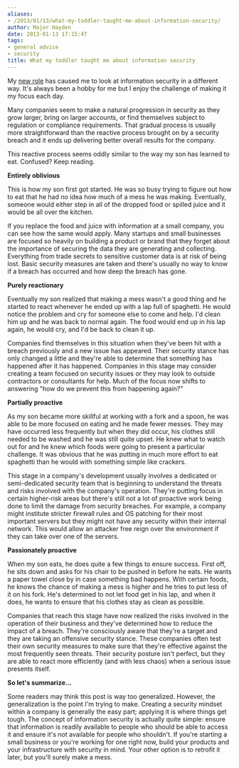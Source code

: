 ```yaml
---
aliases:
- /2013/01/13/what-my-toddler-taught-me-about-information-security/
author: Major Hayden
date: 2013-01-13 17:15:47
tags:
- general advice
- security
title: What my toddler taught me about information security
---
```


My [new role][1] has caused me to look at information security in a different way. It's always been a hobby for me but I enjoy the challenge of making it my focus each day.

Many companies seem to make a natural progression in security as they grow larger, bring on larger accounts, or find themselves subject to regulation or compliance requirements. That gradual process is usually more straightforward than the reactive process brought on by a security breach and it ends up delivering better overall results for the company.

This reactive process seems oddly similar to the way my son has learned to eat. Confused? Keep reading.

**Entirely oblivious**

This is how my son first got started. He was so busy trying to figure out how to eat that he had no idea how much of a mess he was making. Eventually, someone would either step in all of the dropped food or spilled juice and it would be all over the kitchen.

If you replace the food and juice with information at a small company, you can see how the same would apply. Many startups and small businesses are focused so heavily on building a product or brand that they forget about the importance of securing the data they are generating and collecting. Everything from trade secrets to sensitive customer data is at risk of being lost. Basic security measures are taken and there's usually no way to know if a breach has occurred and how deep the breach has gone.

**Purely reactionary**

Eventually my son realized that making a mess wasn't a good thing and he started to react whenever he ended up with a lap full of spaghetti. He would notice the problem and cry for someone else to come and help. I'd clean him up and he was back to normal again. The food would end up in his lap again, he would cry, and I'd be back to clean it up.

Companies find themselves in this situation when they've been hit with a breach previously and a new issue has appeared. Their security stance has only changed a little and they're able to determine that something has happened after it has happened. Companies in this stage may consider creating a team focused on security issues or they may look to outside contractors or consultants for help. Much of the focus now shifts to answering "how do we prevent this from happening again?"

**Partially proactive**

As my son became more skillful at working with a fork and a spoon, he was able to be more focused on eating and he made fewer messes. They may have occurred less frequently but when they did occur, his clothes still needed to be washed and he was still quite upset. He knew what to watch out for and he knew which foods were going to present a particular challenge. It was obvious that he was putting in much more effort to eat spaghetti than he would with something simple like crackers.

This stage in a company's development usually involves a dedicated or semi-dedicated security team that is beginning to understand the threats and risks involved with the company's operation. They're putting focus in certain higher-risk areas but there's still not a lot of proactive work being done to limit the damage from security breaches. For example, a company might institute stricter firewall rules and OS patching for their most important servers but they might not have any security within their internal network. This would allow an attacker free reign over the environment if they can take over one of the servers.

**Passionately proactive**

When my son eats, he does quite a few things to ensure success. First off, he sits down and asks for his chair to be pushed in before he eats. He wants a paper towel close by in case something bad happens. With certain foods, he knows the chance of making a mess is higher and he tries to put less of it on his fork. He's determined to not let food get in his lap, and when it does, he wants to ensure that his clothes stay as clean as possible.

Companies that reach this stage have now realized the risks involved in the operation of their business and they've determined how to reduce the impact of a breach. They're consciously aware that they're a target and they are taking an offensive security stance. These companies often test their own security measures to make sure that they're effective against the most frequently seen threats. Their security posture isn't perfect, but they are able to react more efficiently (and with less chaos) when a serious issue presents itself.

**So let's summarize&#8230;**

Some readers may think this post is way too generalized. However, the generalization is the point I'm trying to make. Creating a security mindset within a company is generally the easy part; applying it is where things get tough. The concept of information security is actually quite simple: ensure that information is readily available to people who should be able to access it and ensure it's not available for people who shouldn't. If you're starting a small business or you're working for one right now, build your products and your infrastructure with security in mind. Your other option is to retrofit it later, but you'll surely make a mess.

 [1]: /2012/11/26/reaching-a-new-milestone-and-making-some-big-changes/